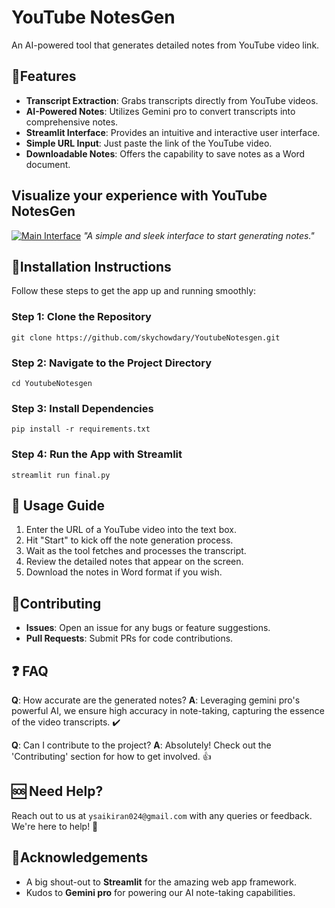 # YouTube NotesGen

An AI-powered tool that generates detailed notes from YouTube video link.


## 🌟Features

- **Transcript Extraction**: Grabs transcripts directly from YouTube videos.
- **AI-Powered Notes**: Utilizes Gemini pro to convert transcripts into comprehensive notes.
- **Streamlit Interface**: Provides an intuitive and interactive user interface.
- **Simple URL Input**: Just paste the link of the YouTube video.
- **Downloadable Notes**: Offers the capability to save notes as a Word document.


## Visualize your experience with YouTube NotesGen

[![Main Interface](http://img.youtube.com/vi/PGGBFlmO_dU/0.jpg)](https://youtu.be/PGGBFlmO_dU)
*"A simple and sleek interface to start generating notes."*


## 💽Installation Instructions

Follow these steps to get the app up and running smoothly:


### Step 1: Clone the Repository
```
git clone https://github.com/skychowdary/YoutubeNotesgen.git
```
### Step 2: Navigate to the Project Directory
```
cd YoutubeNotesgen
```
### Step 3: Install Dependencies
```
pip install -r requirements.txt
```
### Step 4: Run the App with Streamlit
```
streamlit run final.py
```

## 🚀 Usage Guide

1. Enter the URL of a YouTube video into the text box.
2. Hit "Start" to kick off the note generation process.
3. Wait as the tool fetches and processes the transcript.
4. Review the detailed notes that appear on the screen.
5. Download the notes in Word format if you wish.


## 👐Contributing

- **Issues**: Open an issue for any bugs or feature suggestions.
- **Pull Requests**: Submit PRs for code contributions.


## ❓ FAQ

**Q**: How accurate are the generated notes?
**A**: Leveraging gemini pro's powerful AI, we ensure high accuracy in note-taking, capturing the essence of the video transcripts. ✔️

**Q**: Can I contribute to the project?
**A**: Absolutely! Check out the 'Contributing' section for how to get involved. 👍


## 🆘 Need Help?

Reach out to us at `ysaikiran024@gmail.com` with any queries or feedback. We're here to help! 💬


## 🙌Acknowledgements

- A big shout-out to **Streamlit** for the amazing web app framework.
- Kudos to **Gemini pro** for powering our AI note-taking capabilities.

<Citation title="Streamlit" href="https://streamlit.io/" />
<Citation title="Gemini pro API" href="https://aistudio.google.com/" />

